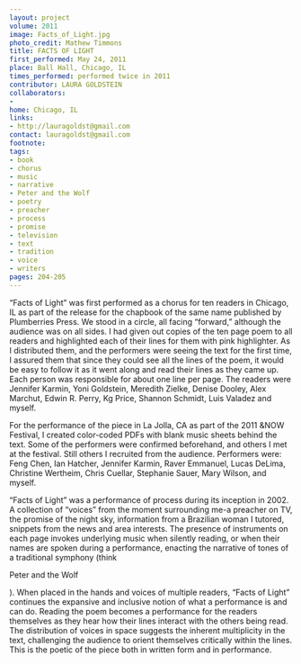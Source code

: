 ```yaml
---
layout: project
volume: 2011
image: Facts_of_Light.jpg
photo_credit: Mathew Timmons
title: FACTS OF LIGHT
first_performed: May 24, 2011
place: Ball Hall, Chicago, IL
times_performed: performed twice in 2011
contributor: LAURA GOLDSTEIN
collaborators:
- 
home: Chicago, IL
links:
- http://lauragoldst@gmail.com
contact: lauragoldst@gmail.com
footnote: 
tags:
- book
- chorus
- music
- narrative
- Peter and the Wolf
- poetry
- preacher
- process
- promise
- television
- text
- tradition
- voice
- writers
pages: 204-205
---
```


“Facts of Light” was first performed as a chorus for ten readers in Chicago, IL as part of the release for the chapbook of the same name published by Plumberries Press. We stood in a circle, all facing “forward,” although the audience was on all sides. I had given out copies of the ten page poem to all readers and highlighted each of their lines for them with pink highlighter. As I distributed them, and the performers were seeing the text for the first time, I assured them that since they could see all the lines of the poem, it would be easy to follow it as it went along and read their lines as they came up. Each person was responsible for about one line per page. The readers were Jennifer Karmin, Yoni Goldstein, Meredith Zielke, Denise Dooley, Alex Marchut, Edwin R. Perry, Kg Price, Shannon Schmidt, Luis Valadez and myself.

For the performance of the piece in La Jolla, CA as part of the 2011 &NOW Festival, I created color-coded PDFs with blank music sheets behind the text. Some of the performers were confirmed beforehand, and others I met at the festival. Still others I recruited from the audience. Performers were: Feng Chen, Ian Hatcher, Jennifer Karmin, Raver Emmanuel, Lucas DeLima, Christine Wertheim, Chris Cuellar, Stephanie Sauer, Mary Wilson, and myself. 

“Facts of Light” was a performance of process during its inception in 2002. A collection of “voices” from the moment surrounding me-a preacher on TV, the promise of the night sky, information from a Brazilian woman I tutored, snippets from the news and area interests. The presence of instruments on each page invokes underlying music when silently reading, or when their names are spoken during a performance, enacting the narrative of tones of a traditional symphony (think 

Peter and the Wolf

). When placed in the hands and voices of multiple readers, “Facts of Light” continues the expansive and inclusive notion of what a performance is and can do. Reading the poem becomes a performance for the readers themselves as they hear how their lines interact with the others being read. The distribution of voices in space suggests the inherent multiplicity in the text, challenging the audience to orient themselves critically within the lines. This is the poetic of the piece both in written form and in performance.
